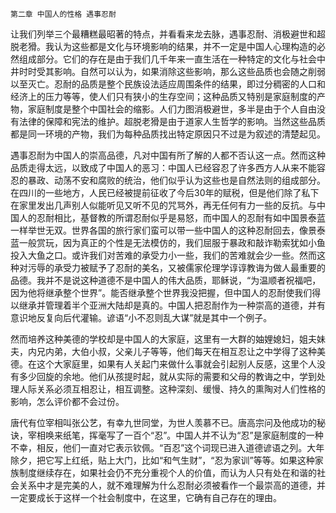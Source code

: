     第二章 中国人的性格 遇事忍耐 

   让我们列举三个最糟糕最昭著的特点，并看看来龙去脉，遇事忍耐、消极避世和超脱老猾。我认为这些都是文化与环境影响的结果，并不一定是中国人心理构造的必然组成部分。它们的存在是由于我们几千年来一直生活在一种特定的文化与社会中井时时受其影响。自然可以认为，如果消除这些影响，那么这些品质也会随之削弱以至灭亡。忍耐的品质是整个民族设法适应周围条件的结果，即过分稠密的人口和经济上的压力等等，使人们只有狭小的生存空间；这种品质又特别是家庭制度的产物，家庭制度是整个中国社会的缩影。人们力图消极避世，多半是由于个人自由没有法律的保障和宪法的维护。超脱老猾是由于道家人生哲学的影响。当然这些品质都是同一环境的产物，我们为每种品质找出特定原因只不过是为叙述的清楚起见。

   遇事忍耐为中国人的崇高品德，凡对中国有所了解的人都不否认这一点。然而这种品质走得太远，以致成了中国人的恶习：中国人已经容忍了许多西方人从来不能容忍的暴政、动荡不安和腐败的统治，他们似乎认为这些也是自然法则的组成部分。在四川的一些地方，人民已经被提前征收了今后30年的赋税，但是他们除了私下在家里发出几声别人似能听见又听不见的咒骂外，再无任何有力一些的反抗。与中国人的忍耐相比，基督教的所谓忍耐似乎是易怒，而中国人的忍耐有如中国景泰蓝一样举世无双。世界各国的旅行家们蛮可以带一些中国人的这种忍耐回去，像景泰蓝一般赏玩，因为真正的个性是无法模仿的，我们屈服于暴政和敲诈勒索犹如小鱼投入大鱼之口。或许我们对苦难的承受力小一些，我们的苦难就会少一些。然而这种对污辱的承受力被赋予了忍耐的美名，又被儒家伦理学谆谆教诲为做人最重要的品德。我并不是说这种道德不是中国人的伟大品质，耶稣说，“为温顺者祝福吧，因为他将继承整个世界”。能否继承整个世界我没把握，但中国人的忍耐使我们得以继承并管理着半个亚洲大陆却是真的。中国人把忍耐作为一种崇高的道德，并有意识地反复向后代灌输。谚语“小不忍则乱大谋”就是其中一个例子。

   然而培养这种美德的学校却是中国人的大家庭，这里有一大群的妯娌媳妇，姐夫妹夫，内兄内弟，大伯小叔，父亲儿子等等，他们每天在相互忍让之中学得了这种美德。在这个大家庭里，如果有人关起门来做什么事就会引起别人反感，这里个人没有多少回旋的余地。他们从孩提时起，就从实际的需要和父母的教诲之中，学到处理人际关系必须互相忍让，相互调整。这种深刻、缓慢、持久的熏陶对人们性格的影响，怎么评价都不会过份。

   唐代有位宰相叫张公艺，有幸九世同堂，为世人羡慕不已。唐高宗问及他成功的秘诀，宰相唤来纸笔，挥毫写了一百个“忍”。中国人并不认为“忍”是家庭制度的一种不幸，相反，他们一直对它表示钦佩。“百忍”这个词现已进入道德谚语之列。大年除夕，把它写上红纸，贴上大门，比如“和气生财”，“忍为家训”等等。如果这种家族制度继续存在，如果社会仍不充分重视个人的价值，而认为人只有处在和谐的社会关系中才是完美的人，就不难理解为什么忍耐必须被看作一个最崇高的道德，并一定要成长于这样一个社会制度中，在这里，它确有自己存在的理由。

